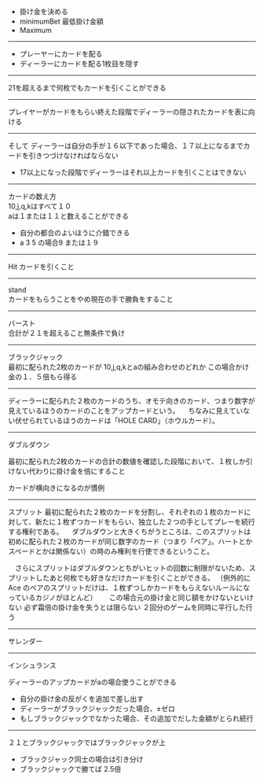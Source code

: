 * 掛け金を決める
* minimumBet 最低掛け金額
* Maximum 
*** 
* プレーヤーにカードを配る
* ディーラーにカードを配る1枚目を隠す
***
21を超えるまで何枚でもカードを引くことができる
***
プレイヤーがカードをもらい終えた段階でディーラーの隠されたカードを表に向ける
***
そして
ディーラーは自分の手が１６以下であった場合、１７以上になるまでカードを引きつづけなければならない
* 17以上になった段階でディーラーはそれ以上カードを引くことはできない
***
カードの数え方  
10,j,q,kはすべて１０  
aは１または１１と数えることができる
* 自分の都合のよいほうに介錯できる
* a 3 5 の場合9 または１９
***
Hit
カードを引くこと
***
stand  
カードをもらうことをやめ現在の手で勝負をすること
***
バースト  
合計が２１を超えること無条件で負け
*** 
ブラックジャック  
最初に配られた2枚のカードが
10,j,q,kとaの組み合わせのどれか
この場合かけ金の１．５倍もら得る
***
ディーラーに配られた２枚のカードのうち、オモテ向きのカード、つまり数字が見えているほうのカードのことをアップカードという。
　ちなみに見えていない伏せられているほうのカードは「HOLE CARD」（ホウルカード）。
***
ダブルダウン

最初に配られた2枚のカードの合計の数値を確認した段階において、１枚しか引けない代わりに掛け金を倍にすること

カードが横向きになるのが慣例
*** 
スプリット
最初に配られた２枚のカードを分割し、それぞれの１枚のカードに対して、新たに１枚ずつカードをもらい、独立した２つの手としてプレーを続行する権利である。
　ダブルダウンと大きくちがうところは、このスプリットは初めに配られた２枚のカードが同じ数字のカード（つまり「ペア」。ハートとかスペードとかは関係ない）の時のみ権利を行使できるということ。

　さらにスプリットはダブルダウンとちがいヒットの回数に制限がないため、スプリットしたあと何枚でも好きなだけカードを引くことができる。
（例外的に Ace のペアのスプリットだけは、１枚ずつしかカードをもらえないルールになっているカジノがほとんど）　　
この場合元の掛け金と同じ額をかけないといけない
必ず霜倍の掛け金を失うとは限らない
２回分のゲームを同時に平行した行う
***
サレンダー  

***
インシュランス

ディーラーのアップカードがaの場合使うことができる
* 自分の掛け金の反がくを追加で差し出す
* ディーラーがブラックジャックだった場合、±ゼロ
* もしブラックジャックでなかった場合、その追加でだした金額がとられ続行
***
２１とブラックジャックではブラックジャックが上
* ブラックジャック同士の場合は引き分け
* ブラックジャックで勝てば 2.5倍